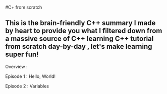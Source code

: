 #C+ from scratch

This is the brain-friendly C++ summary I made by heart to provide you what I filtered down from a massive source of C++ learning
C++ tutorial from scratch day-by-day , let's make learning super fun!
--------------------------------------------------------------------

Overview :

Episode 1 : Hello, World!

Episode 2 : Variables
